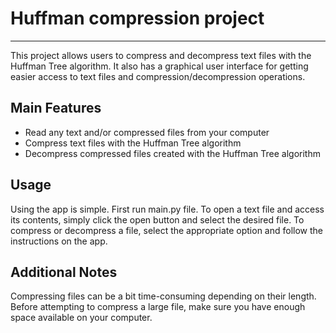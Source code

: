 # Huffman compression project
---

This project allows users to compress and decompress text files with the Huffman Tree algorithm. It also has a graphical user interface for getting easier access to text files and compression/decompression operations.

Main Features
-------------

*   Read any text and/or compressed files from your computer
*   Compress text files with the Huffman Tree algorithm
*   Decompress compressed files created with the Huffman Tree algorithm

Usage
-----

Using the app is simple. First run main.py file. To open a text file and access its contents, simply click the open button and select the desired file. To compress or decompress a file, select the appropriate option and follow the instructions on the app.

Additional Notes
----------------

Compressing files can be a bit time-consuming depending on their length. Before attempting to compress a large file, make sure you have enough space available on your computer.

